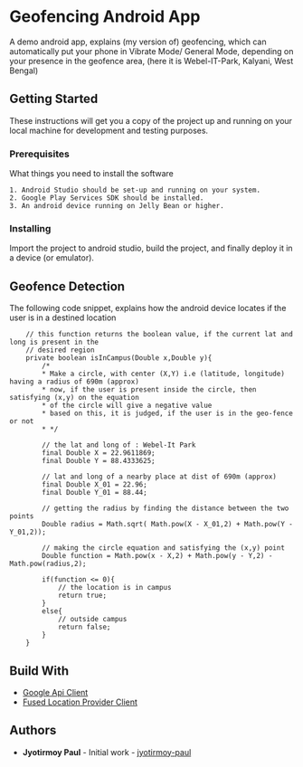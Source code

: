 # Geofencing Android App
A demo android app, explains (my version of) geofencing, which can automatically put your phone in Vibrate Mode/ General Mode, depending on your presence in the geofence area, (here it is Webel-IT-Park, Kalyani, West Bengal)

## Getting Started
These instructions will get you a copy of the project up and running on your local machine for development and testing purposes.

### Prerequisites
What things you need to install the software

```
1. Android Studio should be set-up and running on your system.
2. Google Play Services SDK should be installed.
3. An android device running on Jelly Bean or higher.
```

### Installing
Import the project to android studio, build the project, and finally deploy it in a device (or emulator).

## Geofence Detection
The following code snippet, explains how the android device locates if the user is in a destined location
```
    // this function returns the boolean value, if the current lat and long is present in the
    // desired region
    private boolean isInCampus(Double x,Double y){
        /*
        * Make a circle, with center (X,Y) i.e (latitude, longitude) having a radius of 690m (approx)
        * now, if the user is present inside the circle, then satisfying (x,y) on the equation
        * of the circle will give a negative value
        * based on this, it is judged, if the user is in the geo-fence or not
        * */

        // the lat and long of : Webel-It Park
        final Double X = 22.9611869;
        final Double Y = 88.4333625;

        // lat and long of a nearby place at dist of 690m (approx)
        final Double X_01 = 22.96;
        final Double Y_01 = 88.44;

        // getting the radius by finding the distance between the two points
        Double radius = Math.sqrt( Math.pow(X - X_01,2) + Math.pow(Y - Y_01,2));

        // making the circle equation and satisfying the (x,y) point
        Double function = Math.pow(x - X,2) + Math.pow(y - Y,2) - Math.pow(radius,2);

        if(function <= 0){
            // the location is in campus
            return true;
        }
        else{
            // outside campus
            return false;
        }
    }

```
## Build With
* [Google Api Client](https://developers.google.com/android/reference/com/google/android/gms/common/api/GoogleApiClient)
* [Fused Location Provider Client](https://developers.google.com/android/reference/com/google/android/gms/location/FusedLocationProviderClient)
## Authors
* **Jyotirmoy Paul** - Initial work - [jyotirmoy-paul](https://github.com/jyotirmoy-paul)

